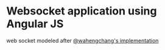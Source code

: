 # Websocket application using Angular JS

web socket modeled after [@wahengchang's implementation](https://github.com/wahengchang/nodejs-websocket-example)

